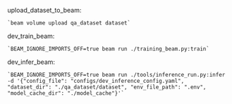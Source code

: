 upload_dataset_to_beam:

    `beam volume upload qa_dataset dataset`

dev_train_beam:

    `BEAM_IGNORE_IMPORTS_OFF=true beam run ./training_beam.py:train`

dev_infer_beam:

    `BEAM_IGNORE_IMPORTS_OFF=true beam run ./tools/inference_run.py:infer -d '{"config_file": "configs/dev_inference_config.yaml", "dataset_dir": "./qa_dataset/dataset", "env_file_path": ".env", "model_cache_dir": "./model_cache"}'`